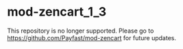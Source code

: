 # mod-zencart_1_3

This repository is no longer supported. Please go to https://github.com/Payfast/mod-zencart for future updates.
